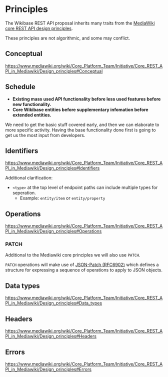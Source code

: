 # Principles

The Wikibase REST API proposal inherits many traits from the [MediaWiki core REST API design principles](https://www.mediawiki.org/wiki/Core_Platform_Team/Initiative/Core_REST_API_in_Mediawiki/Design_principles).

These principles are not algorithmic, and some may conflict.

## Conceptual

https://www.mediawiki.org/wiki/Core_Platform_Team/Initiative/Core_REST_API_in_Mediawiki/Design_principles#Conceptual

## Schedule

- **Existing mass used API functionality before less used features before new functionality.**
- **Core Wikibase entities before supplementary infomation before extended entities.**

We need to get the basic stuff covered early, and then we can elaborate to more specific activity. Having the base functionality done first is going to get us the most input from developers.

## Identifiers

https://www.mediawiki.org/wiki/Core_Platform_Team/Initiative/Core_REST_API_in_Mediawiki/Design_principles#Identifiers

Additional clarification:

- `<type>` at the top level of endpoint paths can include multiple types for seperation.
  - Example: `entity/item` or `entity/property`
  
## Operations

https://www.mediawiki.org/wiki/Core_Platform_Team/Initiative/Core_REST_API_in_Mediawiki/Design_principles#Operations

### PATCH

Additional to the Mediawiki core principles we will also use `PATCH`.

`PATCH` operations will make use of [JSON-Patch (RFC6902)](https://tools.ietf.org/html/rfc6902) which defines a structure for expressing a sequence of operations to apply to JSON objects.

## Data types

https://www.mediawiki.org/wiki/Core_Platform_Team/Initiative/Core_REST_API_in_Mediawiki/Design_principles#Data_types

## Headers

https://www.mediawiki.org/wiki/Core_Platform_Team/Initiative/Core_REST_API_in_Mediawiki/Design_principles#Headers

## Errors

https://www.mediawiki.org/wiki/Core_Platform_Team/Initiative/Core_REST_API_in_Mediawiki/Design_principles#Errors